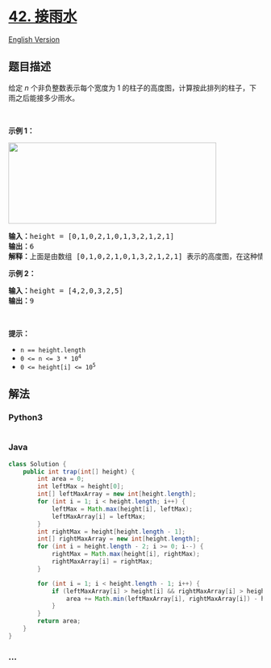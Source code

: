 # [42. 接雨水](https://leetcode-cn.com/problems/trapping-rain-water)

[English Version](/solution/0000-0099/0042.Trapping%20Rain%20Water/README_EN.md)

## 题目描述

<!-- 这里写题目描述 -->

<p>给定 <em>n</em> 个非负整数表示每个宽度为 1 的柱子的高度图，计算按此排列的柱子，下雨之后能接多少雨水。</p>

<p> </p>

<p><strong>示例 1：</strong></p>

<p><img src="https://assets.leetcode-cn.com/aliyun-lc-upload/uploads/2018/10/22/rainwatertrap.png" style="height: 161px; width: 412px;" /></p>

<pre>
<strong>输入：</strong>height = [0,1,0,2,1,0,1,3,2,1,2,1]
<strong>输出：</strong>6
<strong>解释：</strong>上面是由数组 [0,1,0,2,1,0,1,3,2,1,2,1] 表示的高度图，在这种情况下，可以接 6 个单位的雨水（蓝色部分表示雨水）。 
</pre>

<p><strong>示例 2：</strong></p>

<pre>
<strong>输入：</strong>height = [4,2,0,3,2,5]
<strong>输出：</strong>9
</pre>

<p> </p>

<p><strong>提示：</strong></p>

<ul>
	<li><code>n == height.length</code></li>
	<li><code>0 <= n <= 3 * 10<sup>4</sup></code></li>
	<li><code>0 <= height[i] <= 10<sup>5</sup></code></li>
</ul>


## 解法

<!-- 这里可写通用的实现逻辑 -->

<!-- tabs:start -->

### **Python3**

<!-- 这里可写当前语言的特殊实现逻辑 -->

```python

```

### **Java**

<!-- 这里可写当前语言的特殊实现逻辑 -->

```java
class Solution {
    public int trap(int[] height) {
        int area = 0;
        int leftMax = height[0];
        int[] leftMaxArray = new int[height.length];
        for (int i = 1; i < height.length; i++) {
            leftMax = Math.max(height[i], leftMax);
            leftMaxArray[i] = leftMax;
        }
        int rightMax = height[height.length - 1];
        int[] rightMaxArray = new int[height.length];
        for (int i = height.length - 2; i >= 0; i--) {
            rightMax = Math.max(height[i], rightMax);
            rightMaxArray[i] = rightMax;
        }

        for (int i = 1; i < height.length - 1; i++) {
            if (leftMaxArray[i] > height[i] && rightMaxArray[i] > height[i]) {
                area += Math.min(leftMaxArray[i], rightMaxArray[i]) - height[i];
            }
        }
        return area;
    }
}
```

### **...**

```

```

<!-- tabs:end -->

